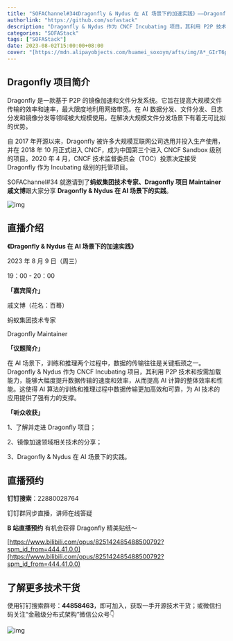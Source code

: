 ```yaml
---
title: "SOFAChannel#34《Dragonfly & Nydus 在 AI 场景下的加速实践》——Dragonfly 社区"
authorlink: "https://github.com/sofastack"
description: "Dragonfly & Nydus 作为 CNCF Incubating 项目，其利用 P2P 技术和按需加载能力，能够大幅度提升数据传输的速度和效率，从而提高 AI 计算的整体效率和性能。"
categories: "SOFAStack"
tags: ["SOFAStack"]
date: 2023-08-02T15:00:00+08:00
cover: "[https://mdn.alipayobjects.com/huamei_soxoym/afts/img/A*_GIrT6pCaS4AAAAAAAAAAAAADrGAAQ/original](https://mdn.alipayobjects.com/huamei_soxoym/afts/img/A*ISmkSYboiIkAAAAAAAAAAAAADrGAAQ/original)https://mdn.alipayobjects.com/huamei_soxoym/afts/img/A*ISmkSYboiIkAAAAAAAAAAAAADrGAAQ/original"
---
```


## Dragonfly 项目简介

Dragonfly 是一款基于 P2P 的镜像加速和文件分发系统。它旨在提高大规模文件传输的效率和速率，最大限度地利用网络带宽。在 AI 数据分发、文件分发、日志分发和镜像分发等领域被大规模使用。在解决大规模文件分发场景下有着无可比拟的优势。

自 2017 年开源以来，Dragonfly 被许多大规模互联网公司选用并投入生产使用，并在 2018 年 10 月正式进入 CNCF，成为中国第三个进入 CNCF Sandbox 级别的项目。2020 年 4 月，CNCF 技术监督委员会（TOC）投票决定接受 Dragonfly 作为 Incubating 级别的托管项目。

SOFAChannel#34 就邀请到了**蚂蚁集团技术专家、Dragonfly 项目 Maintainer 戚文博**跟大家分享 **Dragonfly & Nydus 在 AI 场景下的实践**。

![img](https://mdn.alipayobjects.com/huamei_soxoym/afts/img/A*ZLHNSaDyevcAAAAAAAAAAAAADrGAAQ/original)

## 直播介绍

**《Dragonfly & Nydus 在 AI 场景下的加速实践》**

2023 年 8 月 9 日（周三）

19：00 - 20：00

**「嘉宾简介」**

戚文博（花名：百蓦）

蚂蚁集团技术专家

Dragonfly Maintainer

**「议题简介」**

在 AI 场景下，训练和推理两个过程中，数据的传输往往是关键瓶颈之一。Dragonfly & Nydus 作为 CNCF Incubating 项目，其利用 P2P 技术和按需加载能力，能够大幅度提升数据传输的速度和效率，从而提高 AI 计算的整体效率和性能。这使得 AI 算法的训练和推理过程中数据传输更加高效和可靠，为 AI 技术的应用提供了强有力的支撑。

**「听众收获」**

1、了解并走进 Dragonfly 项目；

2、镜像加速领域相关技术的分享；

3、Dragonfly & Nydus 在 AI 场景下的实践。

## 直播预约

**钉钉搜索**：22880028764

钉钉群同步直播，讲师在线答疑

**B 站直播预约** 有机会获得 Dragonfly 精美贴纸～

[https://www.bilibili.com/opus/825142485488500792?spm_id_from=444.41.0.0](https://www.bilibili.com/opus/825142485488500792?spm_id_from=444.41.0.0)

## 了解更多技术干货

使用钉钉搜索群号：**44858463**，即可加入，获取一手开源技术干货；或微信扫码关注“金融级分布式架构”微信公众号👇

![img](https://gw.alipayobjects.com/mdn/rms_1c90e8/afts/img/A*_a06Q7zMKnwAAAAAAAAAAAAAARQnAQ)
